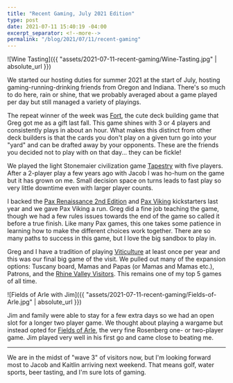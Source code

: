 ```yaml
--- 
title: "Recent Gaming, July 2021 Edition"
type: post
date: 2021-07-11 15:40:19 -04:00
excerpt_separator: <!--more-->
permalink: "/blog/2021/07/11/recent-gaming"
---
```


![Wine Tasting]({{ "assets/2021-07-11-recent-gaming/Wine-Tasting.jpg" | absolute_url }})

We started our hosting duties for summer 2021 at the start of July, hosting gaming-running-drinking friends from Oregon and Indiana. There's so much to do here, rain or shine, that we probably averaged about a game played per day but still managed a variety of playings.

<!--more-->

The repeat winner of the week was [Fort](https://boardgamegeek.com/boardgame/296912/fort), the cute deck building game that Greg got me as a gift last fall. This game shines with 3 or 4 players and consistently plays in about an hour. What makes this distinct from other deck builders is that the cards you don't play on a given turn go into your "yard" and can be drafted away by your opponents. These are the friends you decided not to play with on that day... they can be fickle!

We played the light Stonemaier civilization game [Tapestry](https://boardgamegeek.com/boardgame/286096/tapestry) with five players. After a 2-player play a few years ago with Jacob I was ho-hum on the game but it has grown on me. Small decision space on turns leads to fast play so very little downtime even with larger player counts.

I backed the [Pax Renaissance 2nd Edition](https://boardgamegeek.com/boardgame/308119/pax-renaissance-2nd-edition) and [Pax Viking](https://boardgamegeek.com/boardgame/303954/pax-viking) kickstarters last year and we gave Pax Viking a run. Greg did a fine job teaching the game, though we had a few rules issues towards the end of the game so called it before a true finish. Like many Pax games, this one takes some patience in learning how to make the different choices work together. There are so many paths to success in this game, but I love the big sandbox to play in.

Greg and I have a tradition of playing [Viticulture](https://www.boardgamegeek.com/boardgame/128621/viticulture) at least once per year and this was our final big game of the visit. We pulled out many of the expansion options: Tuscany board, Mamas and Papas (or Mamas and Mamas etc.), Patrons, and the [Rhine Valley Visitors](https://www.boardgamegeek.com/boardgameexpansion/248929/viticulture-visit-rhine-valley). This remains one of my top 5 games of all time.

![Fields of Arle with Jim]({{ "assets/2021-07-11-recent-gaming/Fields-of-Arle.jpg" | absolute_url }})

Jim and family were able to stay for a few extra days so we had an open slot for a longer two player game. We thought about playing a wargame but instead opted for [Fields of Arle](https://boardgamegeek.com/boardgame/159675/fields-arle), the very fine Rosenberg one- or two-player game. Jim played very well in his first go and came close to beating me. 

---

We are in the midst of "wave 3" of visitors now, but I'm looking forward most to Jacob and Kaitlin arriving next weekend. That means golf, water sports, beer tasting, and I'm sure lots of gaming.